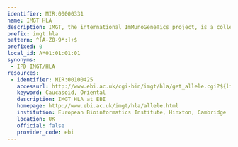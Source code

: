 ```yaml
---
identifier: MIR:00000331
name: IMGT HLA
description: IMGT, the international ImMunoGeneTics project, is a collection of high-quality integrated databases specialising in Immunoglobulins, T cell receptors and the Major Histocompatibility Complex (MHC) of all vertebrate species. IMGT/HLA is a database for sequences of the human MHC, referred to as HLA. It includes all the official sequences for the WHO Nomenclature Committee For Factors of the HLA System. This collection references allele information through the WHO nomenclature.
prefix: imgt.hla
pattern: ^[A-Z0-9*:]+$
prefixed: 0
local_id: A*01:01:01:01
synonyms:
 - IPD IMGT/HLA
resources:
 - identifier: MIR:00100425
   accessurl: http://www.ebi.ac.uk/cgi-bin/imgt/hla/get_allele.cgi?${lid}
   keyword: Caucasoid, Oriental
   description: IMGT HLA at EBI
   homepage: http://www.ebi.ac.uk/imgt/hla/allele.html
   institution: European Bioinformatics Institute, Hinxton, Cambridge
   location: UK
   official: false
   provider_code: ebi
---
```

